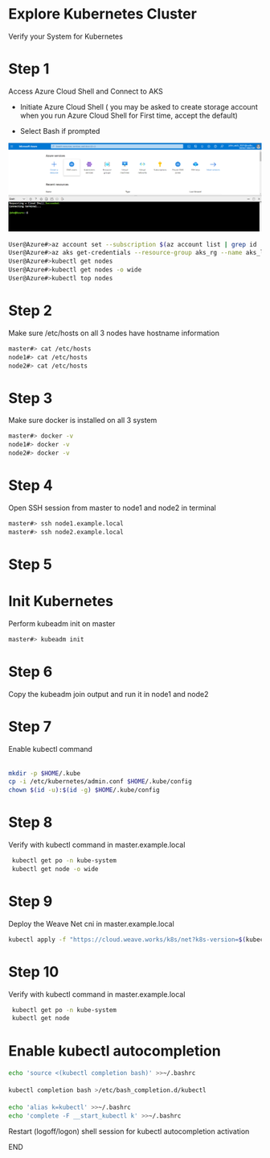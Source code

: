 #  Explore Kubernetes Cluster 


Verify your System for Kubernetes
# Step 1 

Access Azure Cloud Shell and Connect to AKS

- Initiate Azure Cloud Shell ( you may be asked to create storage account when you run Azure Cloud Shell for First time, accept the default)

- Select Bash if prompted 

![picture 1](../../images/1ccba30eda4a59d6473e7ccd94e63f0901c6aed775e74445fcc3910aa23f7955.png)  


```sh
User@Azure#>az account set --subscription $(az account list | grep id | awk '{print $2}'  | sed 's/"//g' | sed 's/,//g')
User@Azure#>az aks get-credentials --resource-group aks_rg --name aks_lab
User@Azure#>kubectl get nodes 
User@Azure#>kubectl get nodes -o wide
User@Azure#>kubectl top nodes
```

# Step 2 

Make sure /etc/hosts on all 3 nodes have hostname information 
```sh
master#> cat /etc/hosts 
node1#> cat /etc/hosts 
node2#> cat /etc/hosts 
```

# Step 3 

Make sure docker is installed on all 3 system 
```sh
master#> docker -v 
node1#> docker -v 
node2#> docker -v 
```

# Step 4 

Open SSH session from master to node1 and node2 in terminal 
```sh
master#> ssh node1.example.local 
master#> ssh node2.example.local 
```

# Step 5
# Init Kubernetes <br>
Perform kubeadm init on master <br>

```sh
master#> kubeadm init 
```

# Step 6
Copy the kubeadm join output and run it in node1 and node2 


# Step 7
Enable kubectl command  
```sh

mkdir -p $HOME/.kube
cp -i /etc/kubernetes/admin.conf $HOME/.kube/config
chown $(id -u):$(id -g) $HOME/.kube/config
```

# Step 8 
Verify with kubectl command in master.example.local 
```sh
 kubectl get po -n kube-system
 kubectl get node -o wide 
```

# Step 9 
Deploy the Weave Net cni in master.example.local
 
```sh
kubectl apply -f "https://cloud.weave.works/k8s/net?k8s-version=$(kubectl version | base64 | tr -d '\n')"
```

# Step 10 
Verify with kubectl command in master.example.local 
```sh
 kubectl get po -n kube-system
 kubectl get node
```

# Enable kubectl autocompletion 
```sh
echo 'source <(kubectl completion bash)' >>~/.bashrc

kubectl completion bash >/etc/bash_completion.d/kubectl

echo 'alias k=kubectl' >>~/.bashrc
echo 'complete -F __start_kubectl k' >>~/.bashrc
```
Restart (logoff/logon) shell session for kubectl autocompletion activation 

END